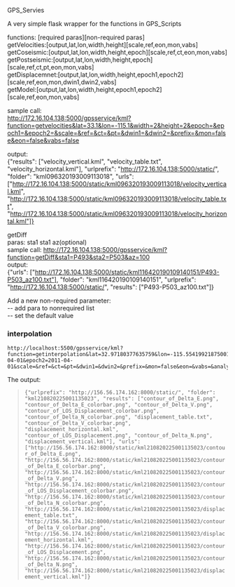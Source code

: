 GPS_Servies

A very simple flask wrapper for the functions in GPS_Scripts

functions: [required paras][non-required paras]    
getVelocities:[output,lat,lon,width,height][scale,ref,eon,mon,vabs]     
getCoseismic:[output,lat,lon,width,height,epoch][scale,ref,ct,eon,mon,vabs]  
getPostseismic:[output,lat,lon,width,height,epoch][scale,ref,ct,pt,eon,mon,vabs]      
getDisplacemnet:[output,lat,lon,width,height,epoch1,epoch2][scale,ref,eon,mon,dwin1,dwin2,vabs]  
getModel:[output,lat,lon,width,height,epoch1,epoch2][scale,ref,eon,mon,vabs]    

sample call:  
http://172.16.104.138:5000/gpsservice/kml?function=getvelocities&lat=33.1&lon=-115.1&width=2&height=2&epoch=&epoch1=&epoch2=&scale=&ref=&ct=&pt=&dwin1=&dwin2=&prefix=&mon=false&eon=false&vabs=false   

output:  
{"results": ["velocity_vertical.kml", "velocity_table.txt", "velocity_horizontal.kml"], "urlprefix": "http://172.16.104.138:5000/static/", "folder": "kml096320193009113018", "urls": ["http://172.16.104.138:5000/static/kml096320193009113018/velocity_vertical.kml", "http://172.16.104.138:5000/static/kml096320193009113018/velocity_table.txt", "http://172.16.104.138:5000/static/kml096320193009113018/velocity_horizontal.kml"]}

getDiff  
paras: sta1 sta1 az(optional)   
sample call:
http://172.16.104.138:5000/gpsservice/kml?function=getDiff&sta1=P493&sta2=P503&az=100   
output:   
{"urls": ["http://172.16.104.138:5000/static/kml116420190109140151/P493-P503_az100.txt"], "folder": "kml116420190109140151", "urlprefix": "http://172.16.104.138:5000/static/", "results": ["P493-P503_az100.txt"]}  


Add a new non-required parameter:   
  -- add para to nonrequired list   
  -- set the default value

### interpolation

```
http://localhost:5500/gpsservice/kml?function=getinterpolation&lat=32.97180377635759&lon=-115.55419921875001&width=1.4503504753021161&height=1.0691460280633294&epoch=&epoch1=2010-04-01&epoch2=2011-04-01&scale=&ref=&ct=&pt=&dwin1=&dwin2=&prefix=&mon=false&eon=&vabs=&analysisCenter=
```
The output:
>```{"urlprefix": "http://156.56.174.162:8000/static/", "folder": "kml210820225001135023", "results": ["contour_of_Delta_E.png", "contour_of_Delta_E_colorbar.png", "contour_of_Delta_V.png", "contour_of_LOS_Displacement_colorbar.png", "contour_of_Delta_N_colorbar.png", "displacement_table.txt", "contour_of_Delta_V_colorbar.png", "displacement_horizontal.kml", "contour_of_LOS_Displacement.png", "contour_of_Delta_N.png", "displacement_vertical.kml"], "urls": ["http://156.56.174.162:8000/static/kml210820225001135023/contour_of_Delta_E.png", "http://156.56.174.162:8000/static/kml210820225001135023/contour_of_Delta_E_colorbar.png", "http://156.56.174.162:8000/static/kml210820225001135023/contour_of_Delta_V.png", "http://156.56.174.162:8000/static/kml210820225001135023/contour_of_LOS_Displacement_colorbar.png", "http://156.56.174.162:8000/static/kml210820225001135023/contour_of_Delta_N_colorbar.png", "http://156.56.174.162:8000/static/kml210820225001135023/displacement_table.txt", "http://156.56.174.162:8000/static/kml210820225001135023/contour_of_Delta_V_colorbar.png", "http://156.56.174.162:8000/static/kml210820225001135023/displacement_horizontal.kml", "http://156.56.174.162:8000/static/kml210820225001135023/contour_of_LOS_Displacement.png", "http://156.56.174.162:8000/static/kml210820225001135023/contour_of_Delta_N.png", "http://156.56.174.162:8000/static/kml210820225001135023/displacement_vertical.kml"]}```
